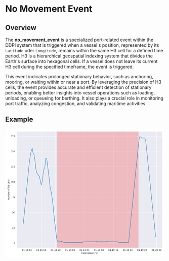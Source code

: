 # No Movement Event

## Overview

The **no_movement_event**  is a specialized port-related event within the DDPI system that is triggered when a vessel's position, represented by its `Latitude` oder `Longitude`, remains within the same H3 cell for a defined time period. H3 is a hierarchical geospatial indexing system that divides the Earth's surface into hexagonal cells. If a vessel does not leave its current H3 cell during the specified timeframe, the event is triggered.

This event indicates prolonged stationary behavior, such as anchoring, mooring, or waiting within or near a port. By leveraging the precision of H3 cells, the event provides accurate and efficient detection of stationary periods, enabling better insights into vessel operations such as loading, unloading, or queueing for berthing. It also plays a crucial role in monitoring port traffic, analyzing congestion, and validating maritime activities.

## Example
![no_movement](../../static/images/no_movement_event.png)